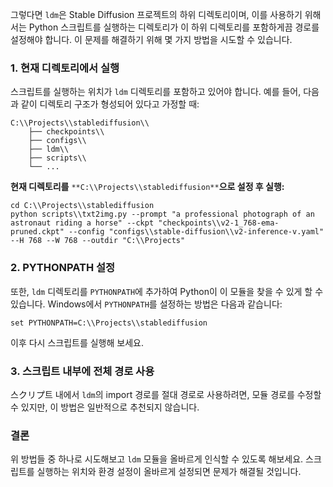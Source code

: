 그렇다면 `ldm`은 Stable Diffusion 프로젝트의 하위 디렉토리이며, 이를 사용하기 위해서는 Python 스크립트를 실행하는 디렉토리가 이 하위 디렉토리를 포함하게끔 경로를 설정해야 합니다. 이 문제를 해결하기 위해 몇 가지 방법을 시도할 수 있습니다.
### 1. 현재 디렉토리에서 실행
스크립트를 실행하는 위치가 `ldm` 디렉토리를 포함하고 있어야 합니다. 예를 들어, 다음과 같이 디렉토리 구조가 형성되어 있다고 가정할 때:
```Plain
C:\\Projects\\stablediffusion\\
    ├── checkpoints\\
    ├── configs\\
    ├── ldm\\
    ├── scripts\\
    └── ...
```
**현재 디렉토리를** `**C:\\Projects\\stablediffusion**`**으로 설정 후 실행:**
```Shell
cd C:\\Projects\\stablediffusion
python scripts\\txt2img.py --prompt "a professional photograph of an astronaut riding a horse" --ckpt "checkpoints\\v2-1_768-ema-pruned.ckpt" --config "configs\\stable-diffusion\\v2-inference-v.yaml" --H 768 --W 768 --outdir "C:\\Projects"
```
### 2. PYTHONPATH 설정
또한, `ldm` 디렉토리를 `PYTHONPATH`에 추가하여 Python이 이 모듈을 찾을 수 있게 할 수 있습니다. Windows에서 `PYTHONPATH`를 설정하는 방법은 다음과 같습니다:
```Plain
set PYTHONPATH=C:\\Projects\\stablediffusion
```
이후 다시 스크립트를 실행해 보세요.
### 3. 스크립트 내부에 전체 경로 사용
스クリプ트 내에서 `ldm`의 import 경로를 절대 경로로 사용하려면, 모듈 경로를 수정할 수 있지만, 이 방법은 일반적으로 추천되지 않습니다.
### 결론
위 방법들 중 하나로 시도해보고 `ldm` 모듈을 올바르게 인식할 수 있도록 해보세요. 스크립트를 실행하는 위치와 환경 설정이 올바르게 설정되면 문제가 해결될 것입니다.